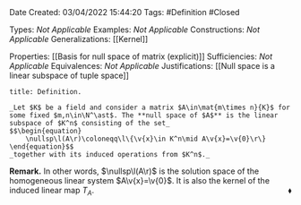 <br />
<br />

Date Created: 03/04/2022 15:44:20
Tags: #Definition #Closed

Types: _Not Applicable_
Examples: _Not Applicable_
Constructions: _Not Applicable_
Generalizations: [[Kernel]]

Properties: [[Basis for null space of matrix (explicit)]]
Sufficiencies: _Not Applicable_
Equivalences: _Not Applicable_
Justifications: [[Null space is a linear subspace of tuple space]]

``` ad-Definition
title: Definition.

_Let $K$ be a field and consider a matrix $A\in\mat{m\times n}{K}$ for some fixed $m,n\in\N^\ast$. The **null space of $A$** is the linear subspace of $K^n$ consisting of the set_
$$\begin{equation}
    \nullsp\l(A\r)\coloneqq\l\{\v{x}\in K^n\mid A\v{x}=\v{0}\r\}
\end{equation}$$
_together with its induced operations from $K^n$._

```

**Remark.** In other words, $\nullsp\l(A\r)$ is the solution space of the homogeneous linear system $A\v{x}=\v{0}$. It is also the kernel of the induced linear map $T_A$.<span style="float:right;">$\blacklozenge$</span>
